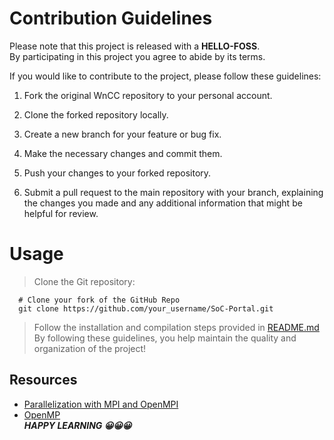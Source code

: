 # Contribution Guidelines

Please note that this project is released with a **HELLO-FOSS**.<br>
By participating in this project you agree to abide by its terms.

If you would like to contribute to the project, please follow these guidelines:

1. Fork the original WnCC repository to your personal account.

2. Clone the forked repository locally.

3. Create a new branch for your feature or bug fix.

4. Make the necessary changes and commit them.

5. Push your changes to your forked repository.

6. Submit a pull request to the main repository with your branch, explaining the changes you made and any additional information that might be helpful for review.

# Usage 
> Clone the Git repository:

```shell
  # Clone your fork of the GitHub Repo
  git clone https://github.com/your_username/SoC-Portal.git
```
> Follow the installation and compilation steps provided in [README.md](https://github.com/LoPA607/Hello-Foss-CPP/README.md)<br>
By following these guidelines, you help maintain the quality and organization of the project!<br>
          
## Resources
- [Parallelization with MPI and OpenMPI](http://compphysics.github.io/ComputationalPhysics2/doc/LectureNotes/_build/html/parallelization.html#)
- [OpenMP](https://medium.com/swlh/openmp-on-ubuntu-1145355eeb2)<br>
***HAPPY LEARNING 😀😀😀***
